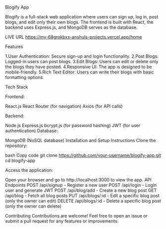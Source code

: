 
Blogify App

Blogify is a full-stack web application where users can sign up, log in, post blogs, and edit only their own blogs. The frontend is built with React, the backend uses Express.js, and MongoDB serves as the database.

LIVE URL
https://my-68grokbxx-anshuls-projects.vercel.app/home

Features

1.User Authentication: Secure sign-up and login functionality.
2.Post Blogs: Logged-in users can post blogs.
3.Edit Blogs: Users can edit or delete only the blogs they have posted.
4.Responsive UI: The app is designed to be mobile-friendly.
5.Rich Text Editor: Users can write their blogs with basic formatting options.


Tech Stack

Frontend:

React.js
React Router (for navigation)
Axios (for API calls)

Backend:

Node.js
Express.js
bcrypt.js (for password hashing)
JWT (for user authentication)
Database:

MongoDB (NoSQL database)
Installation and Setup Instructions
Clone the repository:

bash
Copy code
git clone https://github.com/your-username/blogify-app.git
cd blogify-app



Access the application:

Open your browser and go to http://localhost:3000 to view the app.
API Endpoints
POST /api/signup - Register a new user
POST /api/login - Login user and generate JWT
POST /api/blog/add - Create a new blog post
GET /api/blog - Fetch all blog posts
PUT /api/blogs/:id - Edit a specific blog post (only the owner can edit)
DELETE /api/blogs/:id - Delete a specific blog post (only the owner can delete)


Contributing
Contributions are welcome! Feel free to open an issue or submit a pull request for any features or improvements.





